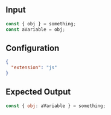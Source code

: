 
## Input
```javascript input
const { obj } = something;
const aVariable = obj;
```

## Configuration
```json configuration
{
  "extension": "js"
}
```

## Expected Output
```javascript expected output
const { obj: aVariable } = something;
```

